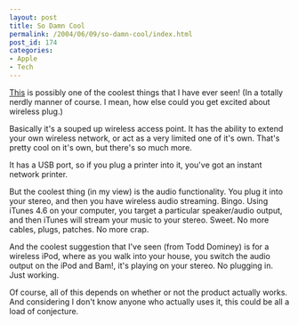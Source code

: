 ```yaml
---
layout: post
title: So Damn Cool
permalink: /2004/06/09/so-damn-cool/index.html
post_id: 174
categories: 
- Apple
- Tech
---
```


 <a href="http://www.apple.com/airportexpress/">This</a> is possibly one of the coolest things that I have ever seen! (In a totally nerdly manner of course. I mean, how else could you get excited about wireless plug.)




Basically it's a souped up wireless access point. It has the ability to extend your own wireless network, or act as a very limited one of it's own. That's pretty cool on it's own, but there's so much more.




It has a <span class="caps">USB</span> port, so if you plug a printer into it, you've got an instant network printer.




But the coolest thing (in my view) is the audio functionality. You plug it into your stereo, and then you have wireless audio streaming. Bingo. Using iTunes 4.6 on your computer, you target a particular speaker/audio output, and then iTunes will stream your music to your stereo. Sweet. No more cables, plugs, patches. No more crap.




And the coolest suggestion that I've seen (from Todd Dominey) is for a wireless iPod, where as you walk into your house, you switch the audio output on the iPod and Bam!, it's playing on your stereo. No plugging in. Just working.




Of course, all of this depends on whether or not the product actually works. And considering I don't know anyone who actually uses it, this could be all a load of conjecture.


